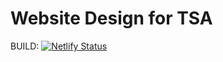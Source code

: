 # Website Design for TSA
BUILD:
[![Netlify Status](https://api.netlify.com/api/v1/badges/32a62114-8cdd-4dfd-a75e-e08cc7ae3689/deploy-status)](https://app.netlify.com/sites/tsareact/deploys)
